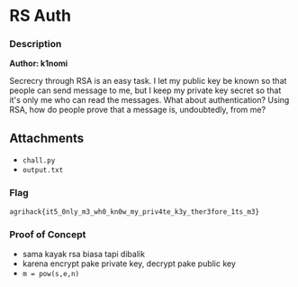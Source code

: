 # RS Auth

### Description

**Author: k1nomi**

Secrecry through RSA is an easy task. I let my public key be known so that people can send message to me, but I keep my private key secret so that it's only me who can read the messages. What about authentication? Using RSA, how do people prove that a message is, undoubtedly, from me?

## Attachments
- `chall.py`
- `output.txt`

### Flag

`agrihack{it5_0nly_m3_wh0_kn0w_my_priv4te_k3y_ther3fore_1ts_m3}`

### Proof of Concept
- sama kayak rsa biasa tapi dibalik
- karena encrypt pake private key, decrypt pake public key
- `m = pow(s,e,n)`